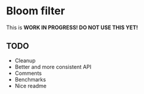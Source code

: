 # Bloom filter

This is **WORK IN PROGRESS! DO NOT USE THIS YET!**

## TODO

- Cleanup
- Better and more consistent API
- Comments
- Benchmarks
- Nice readme
